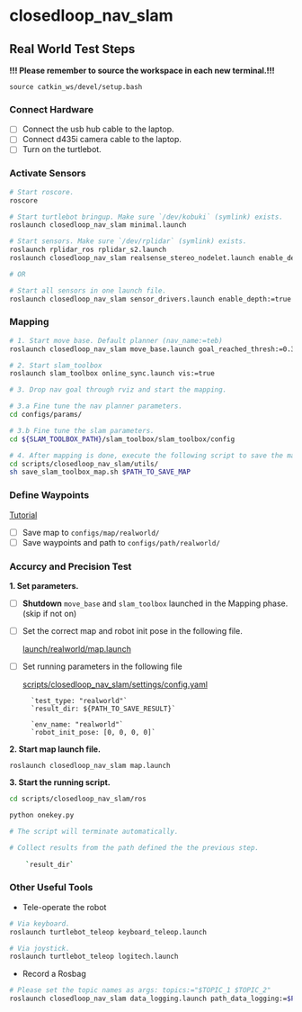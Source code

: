 # closedloop_nav_slam

## Real World Test Steps

**!!! Please remember to source the workspace in each new terminal.!!!**
    
    source catkin_ws/devel/setup.bash

### Connect Hardware
- [ ] Connect the usb hub cable to the laptop.
- [ ] Connect d435i camera cable to the laptop.
- [ ] Turn on the turtlebot.

### Activate Sensors
```bash
# Start roscore.
roscore

# Start turtlebot bringup. Make sure `/dev/kobuki` (symlink) exists.
roslaunch closedloop_nav_slam minimal.launch

# Start sensors. Make sure `/dev/rplidar` (symlink) exists.
roslaunch rplidar_ros rplidar_s2.launch
roslaunch closedloop_nav_slam realsense_stereo_nodelet.launch enable_depth:=true # d435i

# OR

# Start all sensors in one launch file.
roslaunch closedloop_nav_slam sensor_drivers.launch enable_depth:=true
```

### Mapping
```bash
# 1. Start move base. Default planner (nav_name:=teb)
roslaunch closedloop_nav_slam move_base.launch goal_reached_thresh:=0.3

# 2. Start slam_toolbox
roslaunch slam_toolbox online_sync.launch vis:=true

# 3. Drop nav goal through rviz and start the mapping.

# 3.a Fine tune the nav planner parameters.
cd configs/params/

# 3.b Fine tune the slam parameters.
cd ${SLAM_TOOLBOX_PATH}/slam_toolbox/slam_toolbox/config

# 4. After mapping is done, execute the following script to save the map.
cd scripts/closedloop_nav_slam/utils/
sh save_slam_toolbox_map.sh $PATH_TO_SAVE_MAP

```

### Define Waypoints
[Tutorial](README.md)

- [ ] Save map to `configs/map/realworld/`
- [ ] Save waypoints and path to `configs/path/realworld/`

### Accurcy and Precision Test
**1. Set parameters.**
- [ ] **Shutdown** `move_base` and `slam_toolbox` launched in the Mapping phase. (skip if not on)
- [ ] Set the correct map and robot init pose in the following file.

    [launch/realworld/map.launch](launch/realworld/map.launch)

- [ ] Set running parameters in the following file

    [scripts/closedloop_nav_slam/settings/config.yaml](scripts/closedloop_nav_slam/settings/config.yaml)

        `test_type: "realworld"`
        `result_dir: ${PATH_TO_SAVE_RESULT}`

        `env_name: "realworld"`
        `robot_init_pose: [0, 0, 0, 0]`

**2. Start map launch file.**

    roslaunch closedloop_nav_slam map.launch

**3. Start the running script.**
```bash
cd scripts/closedloop_nav_slam/ros

python onekey.py

# The script will terminate automatically.

# Collect results from the path defined the the previous step.
    
    `result_dir`
```

### Other Useful Tools
- Tele-operate the robot
```bash
# Via keyboard.
roslaunch turtlebot_teleop keyboard_teleop.launch

# Via joystick.
roslaunch turtlebot_teleop logitech.launch
```
- Record a Rosbag
```bash
# Please set the topic names as args: topics:="$TOPIC_1 $TOPIC_2"
roslaunch closedloop_nav_slam data_logging.launch path_data_logging:=$PATH_TO_SAVE_ROSBAGS
```